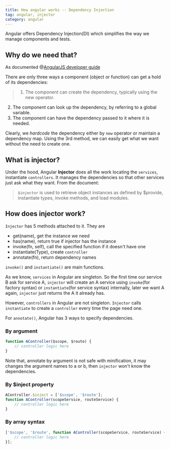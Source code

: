 ```yaml
---
title: How angular works -- Dependency Injection
tag: angular, injector
category: angular
---
```


<p class="lead">
    Angular offers Dependency Injection(DI) which simplifies the way we manage components and tests.
</p>

## Why do we need that?

As documented @[AngularJS developer guide](https://docs.angularjs.org/guide/di)

There are only three ways a component (object or function) can get a hold of its dependencies:

>1. The component can create the dependency, typically using the new operator.
2. The component can look up the dependency, by referring to a global variable.
3. The component can have the dependency passed to it where it is needed.

Clearly, we *hardcode* the dependency either by `new` operator or maintain a dependency map. Using the 3rd method, we can easily get what we want without the need to create one.

## What is injector?

Under the hood, Angular **Injector** does all the work locating the `services`, instantiate `controllers`. It manages the dependencies so that other services just ask what they want.
From the document:

>  `$injector` is used to retrieve object instances as defined by $provide, instantiate types, invoke methods, and load modules.

## How does injector work?

`Injector` has 5 methods attached to it. They are

- get(name), get the instance we need
- has(name), return true if injector has the instance
- invoke(fn, self), call the specified function if it doesn't have one
- instantiate(Type), create `controller`
- annotate(fn), return dependency names

`invoke()` and `instantiate()` are main functions.

As we know, `services` in Angular are singleton. So the first time our service B ask for  service A, `injector` will create an A service using `invoke`(for factory syntax) or `instantiate`(for service syntax) internally, later we want A again, `injector` just returns the A it already has.

However, `controllers` in Angular are not singleton. `Injector` calls `instantiate` to create a `controller` every time the page need one.

For `annotate()`, Angular has 3 ways to specify dependencies.

### By argument

```javascript
function AController($scope, $route) {
    // controller logic here
}
```
Note that, annotate by argument is not safe with minification, it may changes the argument names to a or b, then `injector` won't know the dependencies.

### By $inject property

```javascript
AController.$inject = ['$scope', '$route'];
function AController(scopeService, routeService) {
    // controller logic here
}
```

### By array syntax

```javascript
['$scope', '$route', function AController(scopeService, routeService) {
    // controller logic here
}];
```










